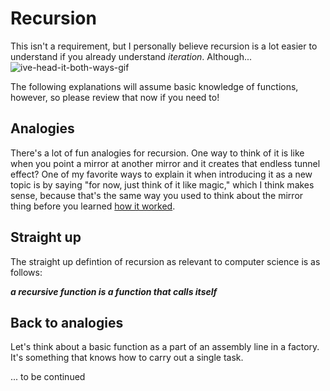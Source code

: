 # Recursion

This isn't a requirement, but I personally believe recursion is a lot easier to understand if you already understand *iteration*. 
Although... ![ive-head-it-both-ways-gif](https://user-images.githubusercontent.com/71098431/216202375-da92b61c-41be-420a-af6f-036f9417c0f7.gif)

The following explanations will assume basic knowledge of functions, however, so please review that now if you need to! 

## Analogies

There's a lot of fun analogies for recursion. One way to think of it is like when you point a mirror at another mirror and it creates that endless tunnel effect? One of my favorite ways to explain it when introducing it as a new topic is by saying "for now, just think of it like magic," 
which I think makes sense, because that's the same way you used to think about the mirror thing before you learned [how it worked](https://en.wikipedia.org/wiki/Infinity_mirror).

## Straight up

The straight up defintion of recursion as relevant to computer science is as follows: 
                                         
__*a recursive function is a function that calls itself*__

## Back to analogies
                                     
Let's think about a basic function as a part of an assembly line in a factory. It's something that knows how to carry out a single task. 
                                    
... to be continued

